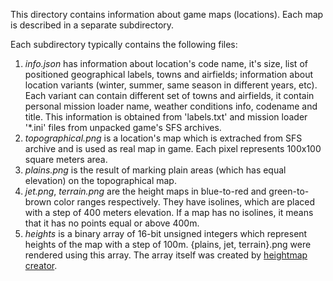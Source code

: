 This directory contains information about game maps (locations). Each map is described in a separate subdirectory.

Each subdirectory typically contains the following files:

  1. *info.json* has information about location's code name, it's size, list of positioned geographical labels,
    towns and airfields; information about location variants (winter, summer, same season in different years, etc).
    Each variant can contain different set of towns and airfields, it contain personal mission loader name, weather
    conditions info, codename and title. This information is obtained from 'labels.txt' and mission loader '*.ini' files
    from unpacked game's SFS archives.
  2. *topographical.png* is a location's map which is extrached from SFS archive and is used as real map in game. Each
    pixel represents 100x100 square meters area.
  3. *plains.png* is the result of marking plain areas (which has equal elevation) on the topographical map.
  4. *jet.png*, *terrain.png* are the height maps in blue-to-red and green-to-brown color ranges respectively. They
    have isolines, which are placed with a step of 400 meters elevation. If a map has no isolines, it means that it has
    no points equal or above 400m.
  5. *heights* is a binary array of 16-bit unsigned integers which represent heights of the map with a step of 100m.
  {plains, jet, terrain}.png were rendered using this array. The array itself was created by [heightmap creator](https://github.com/IL2HorusTeam/il2-heightmap-creator).
